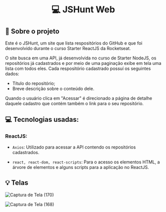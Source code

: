 <h1 align="center">
  💻 JSHunt Web
</h1>


## :rocket: Sobre o projeto

Este é o JSHunt, um site que lista respositórios do GitHub e que foi desenvolvido durante o curso Starter ReactJS da Rocketseat.

O site busca em uma API, já desenvolvida no curso de Starter NodeJS, os repositórios já cadastrados e por meio de uma paginação exibe em tela uma lista com todos eles. Cada respositório cadastrado possuí os seguintes dados:
- Título do repositório;
- Breve descrição sobre o conteúdo dele.

Quando o usuário clica em "Acessar" é direcionado a página de detalhe daquele cadastro que contém também o link para o seu repositório.


## :computer: Tecnologias usadas:

### ReactJS: 
- `Axios`: Utilizado para acessar a API contendo os repositórios cadastrados.

- `react, react-dom, react-scripts`: Para o acesso os elementos HTML, a árvore de elementos e alguns scripts para a aplicação no ReactJS.


## :bulb: Telas

![Captura de Tela (170)](https://user-images.githubusercontent.com/23708544/89236133-2a693400-d5c6-11ea-9d41-afb1d46334c3.png)

![Captura de Tela (168)](https://user-images.githubusercontent.com/23708544/89236248-67352b00-d5c6-11ea-9a26-12ce9ac9f0ca.png)


